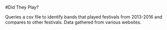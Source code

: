 #Did They Play?

Queries a csv file to identify bands that played festivals from 2013-2016 and compares to other festivals. Data gathered from various websites.